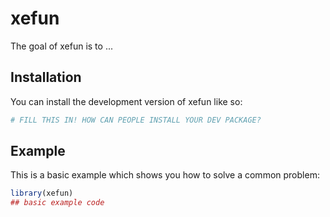 
# xefun

<!-- badges: start -->
<!-- badges: end -->

The goal of xefun is to ...

## Installation

You can install the development version of xefun like so:

``` r
# FILL THIS IN! HOW CAN PEOPLE INSTALL YOUR DEV PACKAGE?
```

## Example

This is a basic example which shows you how to solve a common problem:

``` r
library(xefun)
## basic example code
```

